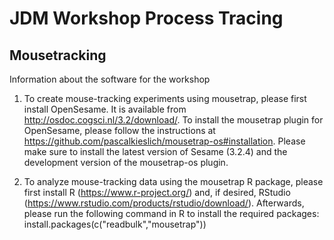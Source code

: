 # JDM Workshop Process Tracing 

## Mousetracking

Information about the software for the workshop

1. To create mouse-tracking experiments using mousetrap, please first install OpenSesame. It is available from http://osdoc.cogsci.nl/3.2/download/. To install the mousetrap plugin for OpenSesame, please follow the instructions at https://github.com/pascalkieslich/mousetrap-os#installation. Please make sure to install the latest version of Sesame (3.2.4) and the development version of the mousetrap-os plugin.

2. To analyze mouse-tracking data using the mousetrap R package, please first install R (https://www.r-project.org/) and, if desired, RStudio (https://www.rstudio.com/products/rstudio/download/). Afterwards, please run the following command in R to install the required packages: install.packages(c("readbulk","mousetrap"))
